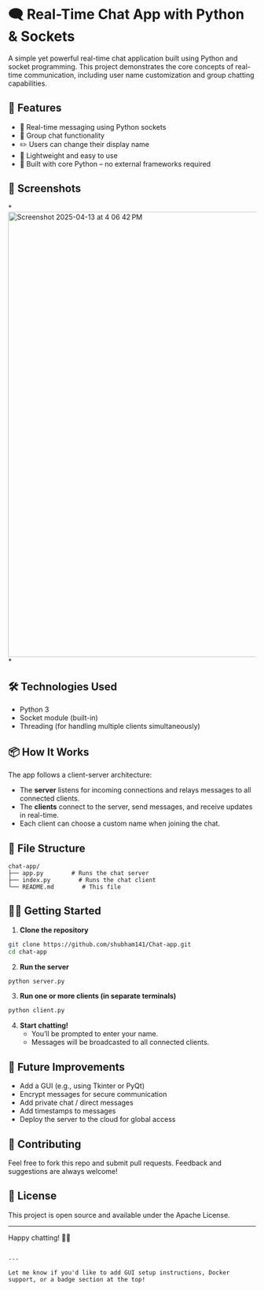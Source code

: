
# 🗨️ Real-Time Chat App with Python & Sockets

A simple yet powerful real-time chat application built using Python and socket programming. This project demonstrates the core concepts of real-time communication, including user name customization and group chatting capabilities.

## 🚀 Features

- 🔌 Real-time messaging using Python sockets
- 👥 Group chat functionality
- ✏️ Users can change their display name
- 💬 Lightweight and easy to use
- 🧠 Built with core Python – no external frameworks required

## 📸 Screenshots
*<img width="906" alt="Screenshot 2025-04-13 at 4 06 42 PM" src="https://github.com/user-attachments/assets/53b3e531-0efd-45c9-86a4-4d0832e3ae72" />
*

## 🛠️ Technologies Used

- Python 3
- Socket module (built-in)
- Threading (for handling multiple clients simultaneously)

## 📦 How It Works

The app follows a client-server architecture:
- The **server** listens for incoming connections and relays messages to all connected clients.
- The **clients** connect to the server, send messages, and receive updates in real-time.
- Each client can choose a custom name when joining the chat.

## 📁 File Structure

```
chat-app/
├── app.py        # Runs the chat server
├── index.py        # Runs the chat client
└── README.md        # This file
```

## 🚴‍♂️ Getting Started

1. **Clone the repository**

```bash
git clone https://github.com/shubham141/Chat-app.git
cd chat-app
```

2. **Run the server**

```bash
python server.py
```

3. **Run one or more clients (in separate terminals)**

```bash
python client.py
```

4. **Start chatting!**
   - You’ll be prompted to enter your name.
   - Messages will be broadcasted to all connected clients.

## 🔄 Future Improvements

- Add a GUI (e.g., using Tkinter or PyQt)
- Encrypt messages for secure communication
- Add private chat / direct messages
- Add timestamps to messages
- Deploy the server to the cloud for global access

## 🙌 Contributing

Feel free to fork this repo and submit pull requests. Feedback and suggestions are always welcome!

## 📄 License

This project is open source and available under the Apache License.

---
 
Happy chatting! 💬✨
```

---

Let me know if you'd like to add GUI setup instructions, Docker support, or a badge section at the top!

